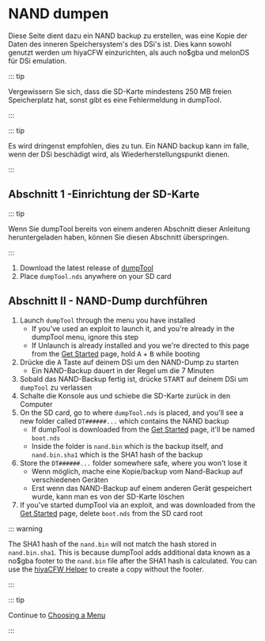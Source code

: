# NAND dumpen

Diese Seite dient dazu ein NAND backup zu erstellen, was eine Kopie der Daten des inneren Speichersystem's des DSi's ist. Dies kann sowohl genutzt werden um hiyaCFW einzurichten, als auch no$gba und melonDS für DSi emulation.

::: tip

Vergewissern Sie sich, dass die SD-Karte mindestens 250 MB freien Speicherplatz hat, sonst gibt es eine Fehlermeldung in dumpTool.

:::

::: tip

Es wird dringenst empfohlen, dies zu tun. Ein NAND backup kann im falle, wenn der DSi beschädigt wird, als Wiederherstellungspunkt dienen.

:::

## Abschnitt 1 -Einrichtung der SD-Karte

::: tip

Wenn Sie dumpTool bereits von einem anderen Abschnitt dieser Anleitung heruntergeladen haben, können Sie diesen Abschnitt überspringen.

:::

1. Download the latest release of [dumpTool](https://github.com/zoogie/dumpTool/releases/latest/download/dumpTool.nds)
2. Place `dumpTool.nds` anywhere on your SD card

## Abschnitt II - NAND-Dump durchführen

1. Launch `dumpTool` through the menu you have installed
   - If you've used an exploit to launch it, and you're already in the dumpTool menu, ignore this step
   - If Unlaunch is already installed and you we're directed to this page from the [Get Started](get-started.html#section-ii-checking-if-unlaunch-is-already-installed) page, hold <kbd class="face">A</kbd> + <kbd class="face">B</kbd> while booting
2. Drücke die <kbd class="face">A</kbd> Taste auf deinem DSi um den NAND-Dump zu starten
   - Ein NAND-Backup dauert in der Regel um die 7 Minuten
3. Sobald das NAND-Backup fertig ist, drücke <kbd>START</kbd> auf deinem DSi um <code>dumpTool</code> zu verlassen
4. Schalte die Konsole aus und schiebe die SD-Karte zurück in den Computer
5. On the SD card, go to where `dumpTool.nds` is placed, and you'll see a new folder called `DT######...` which contains the NAND backup
   - If dumpTool is downloaded from the [Get Started](get-started.html) page, it'll be named `boot.nds`
   - Inside the folder is `nand.bin` which is the backup itself, and `nand.bin.sha1` which is the SHA1 hash of the backup
6. Store the `DT######...` folder somewhere safe, where you won't lose it
   - Wenn möglich, mache eine Kopie/backup vom Nand-Backup auf verschiedenen Geräten
   - Erst wenn das NAND-Backup auf einem anderen Gerät gespeichert wurde, kann man es von der SD-Karte löschen
7. If you've started dumpTool via an exploit, and was downloaded from the [Get Started](get-started.html) page, delete `boot.nds` from the SD card root

::: warning

The SHA1 hash of the `nand.bin` will not match the hash stored in `nand.bin.sha1`. This is because dumpTool adds additional data known as a no$gba footer to the `nand.bin` file after the SHA1 hash is calculated. You can use the [hiyaCFW Helper](https://github.com/mondul/HiyaCFW-Helper/releases) to create a copy without the footer.

:::

::: tip

Continue to [Choosing a Menu](choosing-a-menu.html)

:::
